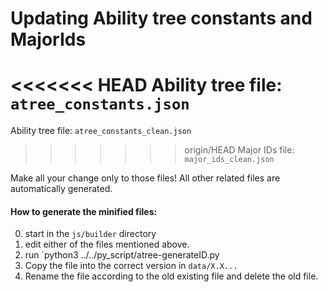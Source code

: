 # Updating Ability tree constants and MajorIds

<<<<<<< HEAD
Ability tree file: `atree_constants.json` 
=======
Ability tree file: `atree_constants_clean.json` 
>>>>>>> origin/HEAD
Major IDs file: `major_ids_clean.json`

Make all your change only to those files! All other related files are automatically generated.

#### How to generate the minified files:

0. start in the `js/builder` directory
1. edit either of the files mentioned above.
2. run `python3 ../../py_script/atree-generateID.py
3. Copy the file into the correct version in `data/X.X...`
4. Rename the file according to the old existing file and delete the old file.
